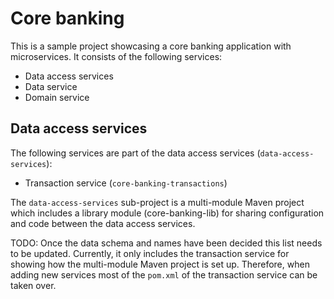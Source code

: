 # Core banking

This is a sample project showcasing a core banking application with microservices. It consists of the following services:

- Data access services
- Data service
- Domain service

## Data access services

The following services are part of the data access services (`data-access-services`):

- Transaction service (`core-banking-transactions`)

The `data-access-services` sub-project is a multi-module Maven project which includes a library module (core-banking-lib) for sharing configuration and code between the data access services.

TODO: Once the data schema and names have been decided this list needs to be updated. Currently, it only includes the transaction service for showing how the multi-module Maven project is set up. Therefore, when adding new services most of the `pom.xml` of the transaction service can be taken over.
